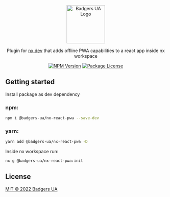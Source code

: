<p align="center">
  <a href="https://github.com/badgers-ua/" target="blank"><img src="https://avatars.githubusercontent.com/u/106803527?s=200&v=4" width="120" alt="Badgers UA Logo" /></a>
</p>

  <p align="center">Plugin for <a href="https://nx.dev" target="_blank">nx.dev</a>  that adds offline PWA capabilities to a react app inside nx workspace  
    <p align="center">
<a href="https://www.npmjs.com/package/@badgers-ua/nx-react-pwa" target="_blank"><img src="https://img.shields.io/npm/v/@badgers-ua/nx-react-pwa" alt="NPM Version" /></a>
<a href="https://www.npmjs.com/package/@badgers-ua/nx-react-pwa" target="_blank"><img src="https://img.shields.io/npm/l/@badgers-ua/nx-react-pwa" alt="Package License" /></a>

## Getting started

Install package as dev dependency

### npm:

```bash
npm i @badgers-ua/nx-react-pwa --save-dev
```

### yarn:

```bash
yarn add @badgers-ua/nx-react-pwa -D
```

Inside nx workspace run:

```bash
nx g @badgers-ua/nx-react-pwa:init
```

## License

[MIT © 2022 Badgers UA](LICENSE)
